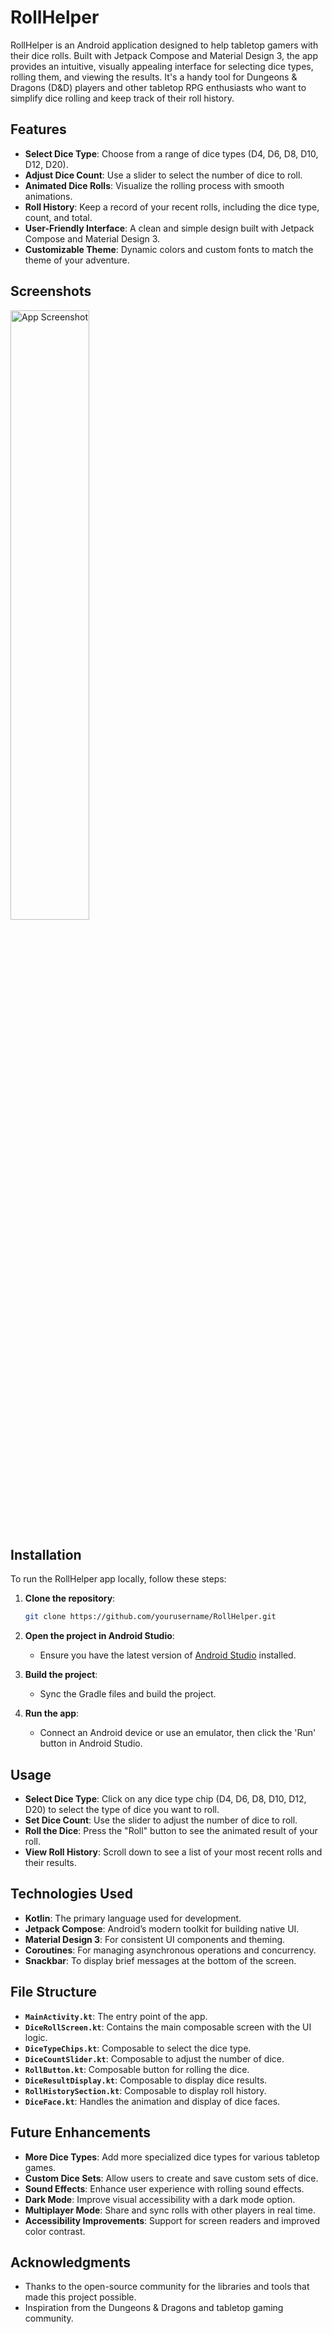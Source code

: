 # RollHelper

RollHelper is an Android application designed to help tabletop gamers with their dice rolls. Built with Jetpack Compose and Material Design 3, the app provides an intuitive, visually appealing interface for selecting dice types, rolling them, and viewing the results. It's a handy tool for Dungeons & Dragons (D&D) players and other tabletop RPG enthusiasts who want to simplify dice rolling and keep track of their roll history.

## Features

- **Select Dice Type**: Choose from a range of dice types (D4, D6, D8, D10, D12, D20).
- **Adjust Dice Count**: Use a slider to select the number of dice to roll.
- **Animated Dice Rolls**: Visualize the rolling process with smooth animations.
- **Roll History**: Keep a record of your recent rolls, including the dice type, count, and total.
- **User-Friendly Interface**: A clean and simple design built with Jetpack Compose and Material Design 3.
- **Customizable Theme**: Dynamic colors and custom fonts to match the theme of your adventure.

## Screenshots

<img src="https://github.com/user-attachments/assets/033f9853-2838-4024-8c3e-998b69d6b21a" alt="App Screenshot" width="50%">


## Installation

To run the RollHelper app locally, follow these steps:

1. **Clone the repository**:
    ```bash
    git clone https://github.com/yourusername/RollHelper.git
    ```

2. **Open the project in Android Studio**:
    - Ensure you have the latest version of [Android Studio](https://developer.android.com/studio) installed.

3. **Build the project**:
    - Sync the Gradle files and build the project.

4. **Run the app**:
    - Connect an Android device or use an emulator, then click the 'Run' button in Android Studio.

## Usage

- **Select Dice Type**: Click on any dice type chip (D4, D6, D8, D10, D12, D20) to select the type of dice you want to roll.
- **Set Dice Count**: Use the slider to adjust the number of dice to roll.
- **Roll the Dice**: Press the "Roll" button to see the animated result of your roll.
- **View Roll History**: Scroll down to see a list of your most recent rolls and their results.

## Technologies Used

- **Kotlin**: The primary language used for development.
- **Jetpack Compose**: Android’s modern toolkit for building native UI.
- **Material Design 3**: For consistent UI components and theming.
- **Coroutines**: For managing asynchronous operations and concurrency.
- **Snackbar**: To display brief messages at the bottom of the screen.

## File Structure

- **`MainActivity.kt`**: The entry point of the app.
- **`DiceRollScreen.kt`**: Contains the main composable screen with the UI logic.
- **`DiceTypeChips.kt`**: Composable to select the dice type.
- **`DiceCountSlider.kt`**: Composable to adjust the number of dice.
- **`RollButton.kt`**: Composable button for rolling the dice.
- **`DiceResultDisplay.kt`**: Composable to display dice results.
- **`RollHistorySection.kt`**: Composable to display roll history.
- **`DiceFace.kt`**: Handles the animation and display of dice faces.

## Future Enhancements

- **More Dice Types**: Add more specialized dice types for various tabletop games.
- **Custom Dice Sets**: Allow users to create and save custom sets of dice.
- **Sound Effects**: Enhance user experience with rolling sound effects.
- **Dark Mode**: Improve visual accessibility with a dark mode option.
- **Multiplayer Mode**: Share and sync rolls with other players in real time.
- **Accessibility Improvements**: Support for screen readers and improved color contrast.


## Acknowledgments

- Thanks to the open-source community for the libraries and tools that made this project possible.
- Inspiration from the Dungeons & Dragons and tabletop gaming community.

